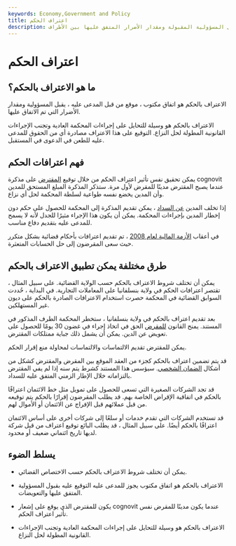```yaml
---
keywords: Economy,Government and Policy
title: اعتراف الحكم
description: الاعتراف بالحكم هو اتفاقية موقعة تعمل كدليل على المسؤولية المقبولة ومقدار الأضرار المتفق عليها بين الأطراف.
---
```


# اعتراف الحكم
## ما هو الاعتراف بالحكم؟

الاعتراف بالحكم هو اتفاق مكتوب ، موقع من قبل المدعى عليه ، يقبل المسؤولية ومقدار الأضرار التي تم الاتفاق عليها.

الاعتراف بالحكم هو وسيلة للتحايل على إجراءات المحكمة العادية وتجنب الإجراءات القانونية المطولة لحل النزاع. التوقيع على هذا الاعتراف مصادرة أي من الحقوق للمدعى عليه للطعن في الدعوى في المستقبل.

## فهم اعترافات الحكم

يمكن تحقيق نفس تأثير اعتراف الحكم من خلال توقيع [المقترض](/debtor) على مذكرة cognovit عندما يصبح المقترض مدينًا للمقرض لأول مرة. ستذكر المذكرة المبلغ المستحق للمدين وأن المدين يخضع نفسه طواعية لسلطة المحكمة لحل أي نزاع.

إذا تخلف المدين [عن السداد](/default2) ، يمكن تقديم المذكرة إلى المحكمة للحصول على حكم دون إخطار المدين بإجراءات المحكمة. يمكن أن يكون هذا الإجراء مثيرًا للجدل لأنه لا يسمح للمدعى عليه بتقديم دفاع مناسب.

في أعقاب [الأزمة المالية لعام 2008](/credit-crisis) ، تم تقديم اعترافات بأحكام قضائية بشكل متكرر حيث سعى المقرضون إلى حل الحسابات المتعثرة.

## طرق مختلفة يمكن تطبيق الاعتراف بالحكم

يمكن أن تختلف شروط الاعتراف بالحكم حسب الولاية القضائية. على سبيل المثال ، تقتصر اعترافات الحكم في ولاية بنسلفانيا على المعاملات التجارية. في البداية ، حُددت السوابق القضائية في المحكمة حصرت استخدام الاعترافات الصادرة بالحكم على ديون غير المستهلكين.

بعد تقديم اعتراف بالحكم في ولاية بنسلفانيا ، ستخطر المحكمة الطرف المذكور في المستند. يمنح القانون [للمقرض](/lender) الحق في اتخاذ إجراء في غضون 30 يومًا للحصول على تعويض عن الدين. يمكن أن يشمل ذلك جباية ممتلكات المقترض.

يمكن للمقترض تقديم الالتماسات والالتماسات لمحاولة منع إقرار الحكم.

قد يتم تضمين اعتراف بالحكم كجزء من العقد الموقع بين المقرض والمقترض كشكل من أشكال [الضمان الشخصي](/personal-guarantee). سيؤسس هذا المستند كشرط يتم سنه إذا لم يفي المقترض بالتزاماته خلال الإطار الزمني المتفق عليه للسداد.

قد تجد الشركات الصغيرة التي تسعى للحصول على تمويل مثل خط الائتمان اعترافًا بالحكم في اتفاقية الإقراض الخاصة بهم. قد يطلب المقرضون إقرارًا بالحكم يتم توقيعه من قبل عملائهم قبل الإفراج عن الائتمان أو الأموال لهم.

قد تستخدم الشركات التي تقدم خدمات أو سلعًا إلى شركات أخرى على أساس الائتمان اعترافًا بالحكم أيضًا. على سبيل المثال ، قد يطلب البائع توقيع اعتراف من قبل شركة لديها تاريخ ائتماني ضعيف أو محدود.

## يسلط الضوء

- يمكن أن تختلف شروط الاعتراف بالحكم حسب الاختصاص القضائي.

- الاعتراف بالحكم هو اتفاق مكتوب يجوز للمدعى عليه التوقيع عليه بقبول المسؤولية المتفق عليها والتعويضات.

- يكون للمقترض الذي يوقع على إشعار cognovit عندما يكون مدينًا للمقرض نفس تأثير اعتراف الحكم.

- الاعتراف بالحكم هو وسيلة للتحايل على إجراءات المحكمة العادية وتجنب الإجراءات القانونية المطولة لحل النزاع.

